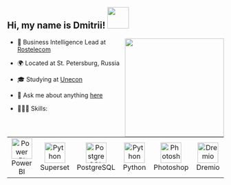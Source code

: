 <h2>Hi, my name is Dmitrii! <img src="https://media.giphy.com/media/WUlplcMpOCEmTGBtBW/giphy.gif" width="50"></h2>
<img align='right' src="https://media.giphy.com/media/M9gbBd9nbDrOTu1Mqx/giphy.gif" width="230">

- 💼 Business Intelligence Lead at [Rostelecom](https://www.linkedin.com/company/rostelecom)

- 🌍 Located at St. Petersburg, Russia

- 🎓 Studying at [Unecon](https://en.unecon.ru/)

- 💬 Ask me about anything [here](https://www.linkedin.com/in/dmitrii-krasnoshchekov/)

- 👨🏻‍💻 Skills:
<table>
  <tr>
    <td align="center" width="96">
      <a href="#DmitriiKrasnoschekov">
        <img src="https://upload.wikimedia.org/wikipedia/commons/thumb/c/cf/New_Power_BI_Logo.svg/1200px-New_Power_BI_Logo.svg.png" width="48" height="48" alt="Power BI" />
      </a>
      <br>Power BI
    </td>
    <td align="center" width="96">
      <a href="#DmitriiKrasnoschekov">
        <img src="https://www.cloudron.io/store/social-icons/org.apache.superset.cloudronapp.png" width="48" height="48" alt="Python" />
      </a>
      <br>Superset
    </td>
    <td align="center" width="96">
      <a href="#DmitriiKrasnoschekov">
        <img src="https://upload.wikimedia.org/wikipedia/commons/thumb/2/29/Postgresql_elephant.svg/993px-Postgresql_elephant.svg.png" width="48" height="48" alt="PostgreSQL" />
      </a>
      <br>PostgreSQL
    </td>
    <td align="center" width="96">
      <a href="#DmitriiKrasnoschekov">
        <img src="https://upload.wikimedia.org/wikipedia/commons/thumb/c/c3/Python-logo-notext.svg/1869px-Python-logo-notext.svg.png" width="48" height="48" alt="Python" />
      </a>
      <br>Python
    </td>
    <td align="center" width="96">
      <a href="#DmitriiKrasnoschekov" >
        <img src="https://upload.wikimedia.org/wikipedia/commons/thumb/a/af/Adobe_Photoshop_CC_icon.svg/2101px-Adobe_Photoshop_CC_icon.svg.png" width="48" height="48" alt="Photoshop" />
      </a>
      <br>Photoshop
    </td>
        <td align="center" width="96">
      <a href="#DmitriiKrasnoschekov" >
        <img src="https://cdn.icon-icons.com/icons2/2699/PNG/512/dremio_logo_icon_168234.png" width="48" height="48" alt="Dremio" />
      </a>
      <br>Dremio
    </td>
  </tr>
</table>
